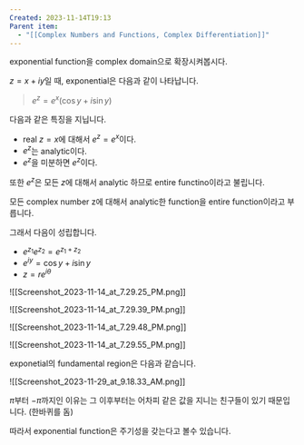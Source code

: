 ```yaml
---
Created: 2023-11-14T19:13
Parent item:
  - "[[Complex Numbers and Functions, Complex Differentiation]]"
---
```

exponential function을 complex domain으로 확장시켜봅시다.

$z=x+iy$﻿일 때, exponential은 다음과 같이 나타납니다.

> $e^z=e^x(\cos{y}+i\sin{y})$﻿

다음과 같은 특징을 지닙니다.

- real $z=x$﻿에 대해서 $e^z=e^x$﻿이다.
- $e^z$﻿는 analytic이다.
- $e^z$﻿을 미분하면 $e^z$﻿이다.

또한 $e^z$﻿은 모든 $z$﻿에 대해서 analytic 하므로 entire functino이라고 불립니다.

모든 complex number z에 대해서 analytic한 function을 entire function이라고 부릅니다.

그래서 다음이 성립합니다.

- $e^{z_1}e^{z_2}=e^{z_1+z_2}$﻿
- $e^{iy}=\cos{y}+i\sin{y}$﻿
- $z=re^{i\theta}$﻿

![[Screenshot_2023-11-14_at_7.29.25_PM.png]]

![[Screenshot_2023-11-14_at_7.29.39_PM.png]]

![[Screenshot_2023-11-14_at_7.29.48_PM.png]]

![[Screenshot_2023-11-14_at_7.29.55_PM.png]]

exponetial의 fundamental region은 다음과 같습니다.

![[Screenshot_2023-11-29_at_9.18.33_AM.png]]

$\pi$﻿부터 $-\pi$﻿까지인 이유는 그 이후부터는 어차피 같은 값을 지니는 친구들이 있기 때문입니다. (한바퀴를 돔)

따라서 exponential function은 주기성을 갖는다고 볼수 있습니다.